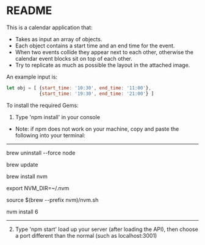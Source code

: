 # README

This is a calendar application that:

- Takes as input an array of objects.
- Each object contains a start time and an end time for the event.
- When two events collide they appear next to each other, otherwise the calendar event blocks sit on top of each other.
- Try to replicate as much as possible the layout in the attached image.

An example input is:


```javascript
let obj = [ {start_time: '10:30', end_time: '11:00'},
            {start_time: '19:30', end_time: '21:00'} ]
```

To install the required Gems:

1. Type 'npm install' in your console

+ Note: if npm does not work on your machine, copy and paste the following into your terminal:

---

brew uninstall --force node

brew update

brew install nvm

export NVM_DIR=~/.nvm

source $(brew --prefix nvm)/nvm.sh

nvm install 6

---

2. Type 'npm start' load up your server (after loading the API), then choose a port different than the normal (such as localhost:3001)
